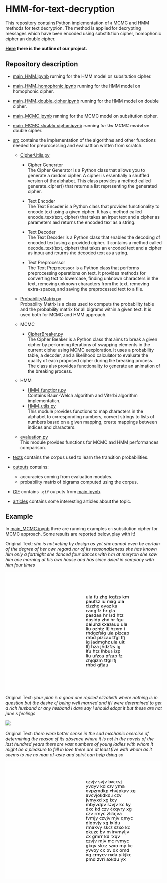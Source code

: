 # HMM-for-text-decryption

This repository contains Python implementation of a MCMC and HMM methods for text decryption.
The method is applied for decrypting messages which have been encoded using substitution cipher, homophonic cipher an double cipher.

**[Here](Decryption%20using%20HMM.pdf) there is the outline of our project.**
## Repository description
- [main_HMM.ipynb](main_HMM.ipynb) running for the HMM model on subsitution cipher.
- [main_HMM_homophonic.ipynb](main_HMM_homophonic.ipynb)  running for the HMM model on homophonic cipher.
- [main_HMM_double_cipher.ipynb](main_HMM_double_cipher.ipynb)  running for the HMM model on double cipher.
- [main_MCMC.ipynb](main_MCMC.ipynb) running for the MCMC model on subsitution cipher.
- [main_MCMC_double_cipher.ipynb](main_MCMC_double_cipher.ipynb) running for the MCMC model on double cipher.

- [src](src/) contains the implementation of the algorithms and other functions needed for preprocessing and evaluattion written from scratch.

    - [CipherUtils.py](src/CipherUtils.py) 
        - Cipher Generator \
            The Cipher Generator is a Python class that allows you to generate a random cipher. A cipher is essentially a shuffled version of the alphabet. This class provides a method called generate_cipher() that returns a list representing the generated cipher.

        - Text Encoder \
            The Text Encoder is a Python class that provides functionality to encode text using a given cipher. It has a method called encode_text(text, cipher) that takes an input text and a cipher as parameters and returns the encoded text as a string.

        - Text Decoder \
            The Text Decoder is a Python class that enables the decoding of encoded text using a provided cipher. It contains a method called decode_text(text, cipher) that takes an encoded text and a cipher as input and returns the decoded text as a string.

        - Text Preprocessor \
            The Text Preprocessor is a Python class that performs preprocessing operations on text. It provides methods for converting text to lowercase, finding unknown characters in the text, removing unknown characters from the text, removing extra-spaces, and saving the preprocessed text to a file.

    - [ProbabilityMatrix.py](src/ProbabilityMatrix.py) \
            Probability Matrix is a class used to compute the probability table and the probability matrix for all bigrams within a given text. It is used both for MCMC and HMM approach.
      
    - MCMC
        - [CipherBreaker.py](src/CipherBreaker.py) \
            The Cipher Breaker is a Python class that aims to break a given cipher by performing iterations of swapping elements in the current cipher using MCMC eexploration. It uses a probability table, a decoder, and a likelihood calculator to evaluate the quality of each proposed cipher during the breaking process. The class also provides functionality to generate an animation of the breaking process.
    - HMM
      - [HMM_functions.py](src/HMM_functions.py) \
            Contains Baum-Welch algorithm and Viterbi algorithm implementation.
      - [HMM_utils.py](src/HMM_utils.py) \
            This module provides functions to map characters in the alphabet to corresponding numbers, convert strings to lists of numbers based on a given mapping, create mappings between indices and characters.

    - [evaluation.py](src/evaluation.py) \
            This module provides functions for MCMC and HMM performances comparison.
    
        
      
    
    
- [texts](texts/) contains the corpus used to learn the transition probabilities.

- [outputs](outputs/) contains:
    - accuracies coming from evaluation modules.
    - probability matrix of bigrams computed using the corpus.

- [GIF](GIF/) contains ```.gif``` outputs from [main.ipynb](main.ipynb).
- [articles](articles/) contains some interesting articles about the topic.

## Example
In [main_MCMC.ipynb](main_MCMC.ipynb) there are running examples on subsitution cipher for MCMC approach. Some results are reported below, play with it!

Original Text: *she is not acting by design as yet she cannot even be certain of the degree of her own regard nor of its reasonableness she has known him only a fortnight she danced four dances with him at meryton she saw him one morning at his own house and has since dined in company with him four times*

![](GIF/she%20is%20not.gif)


Original Text: *your plan is a good one replied elizabeth where nothing is in question but the desire of being well married and if i were determined to get a rich husband or any husband i dare say i should adopt it but these are not jane s feelings*

![](GIF/your%20plan.gif)


Original Text: *there were better sense in the sad mechanic exercise of determining the reason of its absence where it is not in the novels of the last hundred years there are vast numbers of young ladies with whom it might be a pleasure to fall in love there are at least five with whom as it seems to me no man of taste and spirit can help doing so*


![](GIF/there%20were.gif)

